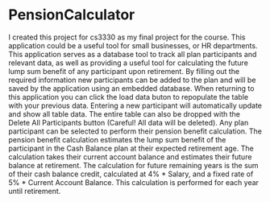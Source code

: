 # PensionCalculator


I created this project for cs3330 as my final project for the course.  This application could be a useful tool for small businesses, or HR departments. This application serves as a database tool to track all plan participants and relevant data, as well as providing a useful tool for calculating the future lump sum benefit of any participant upon retirement. By filling out the required information new participants can be added to the plan and will be saved by the application using an embedded database. When returning to this application you can click the load data buton to repopulate the table with your previous data.  Entering a new participant will automatically update and show all table data.  The entire table can also be dropped with the Delete All Participants button (Careful! All data will be deleted). Any plan participant can be selected to perform their pension benefit calculation. &#10;&#10;   The pension benefit calculation estimates the lump sum benefit of the participant in the Cash Balance plan at their expected retirement age.  The calculation takes their current account balance and estimates their future balance at retirement.  The calculation for future remaining years is the sum of their cash balance credit, calculated at 4% * Salary, and a fixed rate of 5% * Current Account Balance.  This calculation is performed for each year until retirement.
